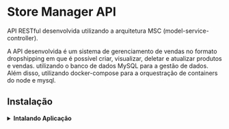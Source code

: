 
# Store Manager API

API RESTful desenvolvida utilizando a arquitetura MSC (model-service-controller).

A API desenvolvida é um sistema de gerenciamento de vendas no formato dropshipping em que é possível criar, visualizar, deletar e atualizar produtos e vendas. utilizando o banco de dados MySQL para a gestão de dados. Além disso, utilizando docker-compose para a orquestração de containers do node e mysql.


## Instalação

<details>
  <summary markdown="span"><strong>Intalando Aplicação</strong></summary><br />

Para rodar está aplicação é necessário ter **Git**, **Docker** e o **Docker Compose** instalados no seu computador. O Docker Compose precisa estar na versão **1.29** ou superior.

### 1 - Clone o repositório
```sh
git clone git@github.com:LeonardoFerraz25/store-manager-api.git
```

### 2 - Rode os containers executando o comando abaixo na pasta raiz da aplicação
```sh
docker-compose up -d
```

### 3 - Execute os scripts SQL para criar o banco de dados

Conecte ao servidor MySQL rodando na porta 3306 usando um cliente MySQL de sua preferência. 

Utilize as suas credenciais Altere o `.env-exaple` para `.env` com suas variaveis de configuração do banco de dados.


Então, no cliente, execute os scripts que estão nos arquivos `migration.sql` e `seed.sql`.

### 4 - Rode o comando para abrir o terminal do container store_manager
```sh
docker exec -it store_manager bash
```

### 5 - No terminal do container, installe as dependências e execute a aplicação

Instalando dependências:
```sh
npm install
```

Executando aplicação:
```sh
npm start
```
</detail>
